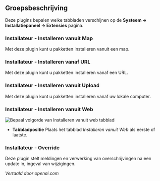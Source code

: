 <!-- Filename: Chunk4x:Extensions_Plugin_Manager_Edit_Installer_Group  / Display title: Installatiegroep -->

## Groepsbeschrijving

Deze plugins bepalen welke tabbladen verschijnen op de **Systeem → Installatiepaneel → Extensies** pagina.

### Installateur - Installeren vanuit Map

Met deze plugin kunt u pakketten installeren vanuit een map.

### Installateur - Installeren vanaf URL

Met deze plugin kunt u pakketten installeren vanaf een URL.

### Installateur - Installeren vanuit Upload

Met deze plugin kunt u pakketten installeren vanaf uw lokale computer.

### Installateur - Installeren vanuit Web

![Bepaal volgorde van Installeren vanuit web tabblad](../../../en/images/plugins/plugin-group-installer-install-from-web-order.png)

- **Tabbladpositie** Plaats het tabblad *Installeren vanuit Web* als eerste of laatste.

### Installateur - Override

Deze plugin stelt meldingen en verwerking van overschrijvingen na een update in, ingeval van wijzigingen.



*Vertaald door openai.com*

